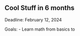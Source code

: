 ## Cool Stuff in 6 months

Deadline: February 12, 2024

Goals:
    - Learn math from basics to 








